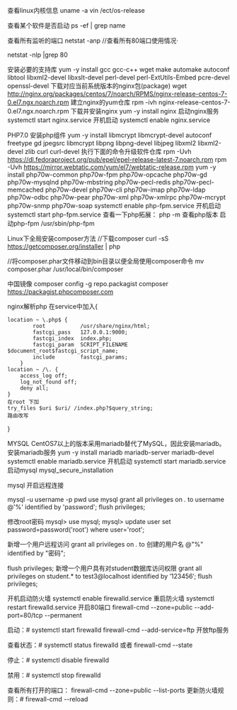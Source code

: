查看linux内核信息 uname -a
vin /ect/os-release

查看某个软件是否启动 ps -ef | grep name

查看所有监听的端口
netstat -anp
//查看所有80端口使用情况·

netstat -nlp |grep 80   

安装必要的支持库
yum -y install gcc gcc-c++ wget make automake autoconf libtool libxml2-devel libxslt-devel perl-devel perl-ExtUtils-Embed pcre-devel openssl-devel
下载对应当前系统版本的nginx包(package)
wget  http://nginx.org/packages/centos/7/noarch/RPMS/nginx-release-centos-7-0.el7.ngx.noarch.rpm
建立nginx的yum仓库
rpm -ivh nginx-release-centos-7-0.el7.ngx.noarch.rpm
下载并安装nginx
yum -y install nginx
启动nginx服务
systemctl start nginx.service
开机启动
systemctl enable nginx.service


PHP7.0
安装php组件
yum -y install libmcrypt libmcrypt-devel  autoconf  freetype gd jpegsrc libmcrypt libpng libpng-devel libjpeg libxml2 libxml2-devel zlib curl curl-devel
执行下面的命令升级软件仓库
rpm -Uvh https://dl.fedoraproject.org/pub/epel/epel-release-latest-7.noarch.rpm
rpm -Uvh https://mirror.webtatic.com/yum/el7/webtatic-release.rpm
yum -y install php70w-common php70w-fpm php70w-opcache php70w-gd php70w-mysqlnd php70w-mbstring php70w-pecl-redis php70w-pecl-memcached php70w-devel  php70w-cli  php70w-imap php70w-ldap php70w-odbc php70w-pear php70w-xml php70w-xmlrpc  php70w-mcrypt  php70w-snmp php70w-soap
systemctl enable php-fpm.service 
开机启动
systemctl start php-fpm.service
查看一下php拓展：
php -m
查看php版本
启动php-fpm
/usr/sbin/php-fpm

Linux下全局安装composer方法
//下载composer
curl -sS https://getcomposer.org/installer | php

//将composer.phar文件移动到bin目录以便全局使用composer命令
mv composer.phar /usr/local/bin/composer

中国镜像
composer config -g repo.packagist composer https://packagist.phpcomposer.com

nginx解析php
在service中加入{
<!-- 	location ~* \.(jpg|jpeg|gif|png|css|js|ico|xml)$ {
	    access_log        off;
	    log_not_found     off;
	    expires           360d;
	} -->
	location ~ \.php$ {
	        root           /usr/share/nginx/html;
	        fastcgi_pass   127.0.0.1:9000;
	        fastcgi_index  index.php;
	        fastcgi_param  SCRIPT_FILENAME $document_root$fastcgi_script_name;
	        include        fastcgi_params;
	    }
	location ~ /\. {
	    access_log off;
	    log_not_found off;
	    deny all;
	}
	在root 下加
	try_files $uri $uri/ /index.php?$query_string;
	路由改写
}

MYSQL
CentOS7以上的版本采用mariadb替代了MySQL，因此安装mariadb。 
安装mariadb服务 
yum -y install mariadb mariadb-server mariadb-devel 
systemctl enable mariadb.service 
开机启动
systemctl start mariadb.service 
启动mysql
mysql_secure_installation 

mysql 开启远程连接
 
mysql -u username -p pwd
use mysql 
grant all privileges on *.* to username @'%' identified by 'password';
flush privileges;

修改root密码
mysql> use mysql; 
mysql> update user set password=password('root') where user='root'; 

新增一个用户远程访问
grant all privileges on *.* to 创建的用户名 @"%" identified by "密码";

flush privileges;
新增一个用户具有对student数据库访问权限
grant all privileges on student.* to test3@localhost identified by ’123456′;
flush privileges;

开机启动防火墙
systemctl enable firewalld.service 
重启防火墙
systemctl restart firewalld.service 
开启80端口
firewall-cmd --zone=public --add-port=80/tcp --permanent 

启动：# systemctl start  firewalld
firewall-cmd --add-service=ftp 开放ftp服务

查看状态：# systemctl status firewalld 或者 firewall-cmd --state

停止：# systemctl disable firewalld

禁用：# systemctl stop firewalld

查看所有打开的端口： firewall-cmd --zone=public --list-ports
更新防火墙规则：# firewall-cmd --reload